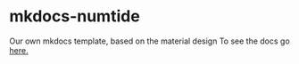# mkdocs-numtide

Our own mkdocs template, based on the material design
To see the docs go 
<a href="https://numtide.github.io/mkdocs-numtide/" target="_blank">here.</a>

